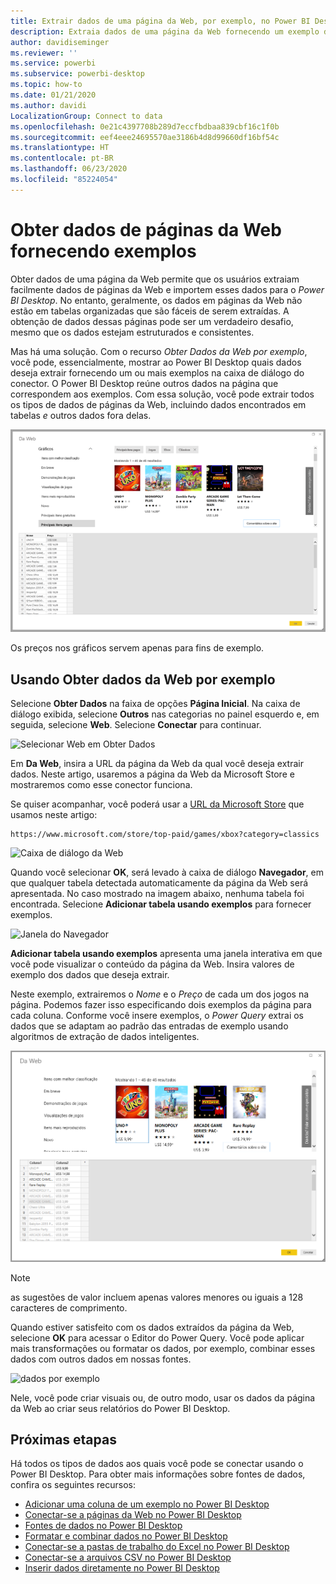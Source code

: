 ```yaml
---
title: Extrair dados de uma página da Web, por exemplo, no Power BI Desktop
description: Extraia dados de uma página da Web fornecendo um exemplo dos dados dos quais deseja efetuar pull
author: davidiseminger
ms.reviewer: ''
ms.service: powerbi
ms.subservice: powerbi-desktop
ms.topic: how-to
ms.date: 01/21/2020
ms.author: davidi
LocalizationGroup: Connect to data
ms.openlocfilehash: 0e21c4397708b289d7eccfbdbaa839cbf16c1f0b
ms.sourcegitcommit: eef4eee24695570ae3186b4d8d99660df16bf54c
ms.translationtype: HT
ms.contentlocale: pt-BR
ms.lasthandoff: 06/23/2020
ms.locfileid: "85224054"
---
```

# <a name="get-webpage-data-by-providing-examples"></a>Obter dados de páginas da Web fornecendo exemplos

Obter dados de uma página da Web permite que os usuários extraiam facilmente dados de páginas da Web e importem esses dados para o *Power BI Desktop*. No entanto, geralmente, os dados em páginas da Web não estão em tabelas organizadas que são fáceis de serem extraídas. A obtenção de dados dessas páginas pode ser um verdadeiro desafio, mesmo que os dados estejam estruturados e consistentes.

Mas há uma solução. Com o recurso *Obter Dados da Web por exemplo*, você pode, essencialmente, mostrar ao Power BI Desktop quais dados deseja extrair fornecendo um ou mais exemplos na caixa de diálogo do conector. O Power BI Desktop reúne outros dados na página que correspondem aos exemplos. Com essa solução, você pode extrair todos os tipos de dados de páginas da Web, incluindo dados encontrados em tabelas *e* outros dados fora delas.

![Obter dados da Web por exemplo](media/desktop-connect-to-web-by-example/web-by-example_01.png)

Os preços nos gráficos servem apenas para fins de exemplo.

## <a name="using-get-data-from-web-by-example"></a>Usando Obter dados da Web por exemplo

Selecione **Obter Dados** na faixa de opções **Página Inicial**. Na caixa de diálogo exibida, selecione **Outros** nas categorias no painel esquerdo e, em seguida, selecione **Web**. Selecione **Conectar** para continuar.

![Selecionar Web em Obter Dados](media/desktop-connect-to-web-by-example/web-by-example_03.png)

Em **Da Web**, insira a URL da página da Web da qual você deseja extrair dados. Neste artigo, usaremos a página da Web da Microsoft Store e mostraremos como esse conector funciona.

Se quiser acompanhar, você poderá usar a [URL da Microsoft Store](https://www.microsoft.com/store/top-paid/games/xbox?category=classics) que usamos neste artigo:

    https://www.microsoft.com/store/top-paid/games/xbox?category=classics

![Caixa de diálogo da Web](media/desktop-connect-to-web-by-example/web-by-example_04.png)

Quando você selecionar **OK**, será levado à caixa de diálogo **Navegador**, em que qualquer tabela detectada automaticamente da página da Web será apresentada. No caso mostrado na imagem abaixo, nenhuma tabela foi encontrada. Selecione **Adicionar tabela usando exemplos** para fornecer exemplos.

![Janela do Navegador](media/desktop-connect-to-web-by-example/web-by-example_05.png)

**Adicionar tabela usando exemplos** apresenta uma janela interativa em que você pode visualizar o conteúdo da página da Web. Insira valores de exemplo dos dados que deseja extrair.

Neste exemplo, extrairemos o *Nome* e o *Preço* de cada um dos jogos na página. Podemos fazer isso especificando dois exemplos da página para cada coluna. Conforme você insere exemplos, o *Power Query* extrai os dados que se adaptam ao padrão das entradas de exemplo usando algoritmos de extração de dados inteligentes.

![dados por exemplo](media/desktop-connect-to-web-by-example/web-by-example_06.png)

> [!NOTE]
> as sugestões de valor incluem apenas valores menores ou iguais a 128 caracteres de comprimento.

Quando estiver satisfeito com os dados extraídos da página da Web, selecione **OK** para acessar o Editor do Power Query. Você pode aplicar mais transformações ou formatar os dados, por exemplo, combinar esses dados com outros dados em nossas fontes.

![dados por exemplo](media/desktop-connect-to-web-by-example/web-by-example_07.png)

Nele, você pode criar visuais ou, de outro modo, usar os dados da página da Web ao criar seus relatórios do Power BI Desktop.

## <a name="next-steps"></a>Próximas etapas

Há todos os tipos de dados aos quais você pode se conectar usando o Power BI Desktop. Para obter mais informações sobre fontes de dados, confira os seguintes recursos:

* [Adicionar uma coluna de um exemplo no Power BI Desktop](../create-reports/desktop-add-column-from-example.md)
* [Conectar-se a páginas da Web no Power BI Desktop](desktop-connect-to-web.md)
* [Fontes de dados no Power BI Desktop](desktop-data-sources.md)
* [Formatar e combinar dados no Power BI Desktop](desktop-shape-and-combine-data.md)
* [Conectar-se a pastas de trabalho do Excel no Power BI Desktop](desktop-connect-excel.md)
* [Conectar-se a arquivos CSV no Power BI Desktop](desktop-connect-csv.md)
* [Inserir dados diretamente no Power BI Desktop](desktop-enter-data-directly-into-desktop.md)
